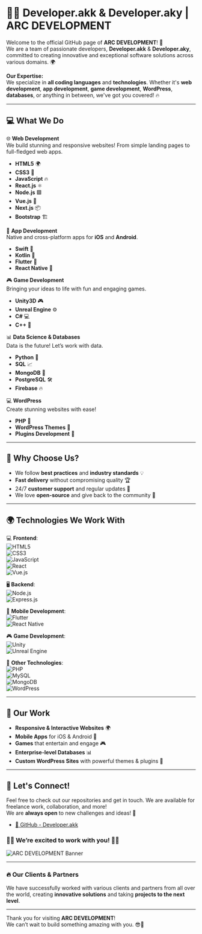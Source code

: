 # 👨‍💻 Developer.akk & Developer.aky | ARC DEVELOPMENT

Welcome to the official GitHub page of **ARC DEVELOPMENT**! 🚀  
We are a team of passionate developers, **Developer.akk** & **Developer.aky**, committed to creating innovative and exceptional software solutions across various domains. 🌍

**Our Expertise:**  
We specialize in **all coding languages** and **technologies**. Whether it's **web development**, **app development**, **game development**, **WordPress**, **databases**, or anything in between, we've got you covered! 🔥

---

## 💻 What We Do

🌐 **Web Development**  
We build stunning and responsive websites! From simple landing pages to full-fledged web apps.  
- **HTML5** 🌍
- **CSS3** 🎨
- **JavaScript** 🔥
- **React.js** ⚛️
- **Node.js** 🟩
- **Vue.js** 🌿
- **Next.js** 📦
- **Bootstrap** 🏗️

📱 **App Development**  
Native and cross-platform apps for **iOS** and **Android**.  
- **Swift** 📱
- **Kotlin** 🏁
- **Flutter** 🦋
- **React Native** 📲

🎮 **Game Development**  
Bringing your ideas to life with fun and engaging games.  
- **Unity3D** 🎮
- **Unreal Engine** ⚙️
- **C#** 💻
- **C++** 🔧

📊 **Data Science & Databases**  
Data is the future! Let’s work with data.  
- **Python** 🐍
- **SQL** 📈
- **MongoDB** 🌱
- **PostgreSQL** 🛠️
- **Firebase** 🔥

💻 **WordPress**  
Create stunning websites with ease!  
- **PHP** 🐘
- **WordPress Themes** 🎨
- **Plugins Development** 🔧

---

## 🌟 Why Choose Us?

- We follow **best practices** and **industry standards** 💡
- **Fast delivery** without compromising quality 🏆
- 24/7 **customer support** and regular updates 📅
- We love **open-source** and give back to the community 💖

---

## 🌍 Technologies We Work With

💻 **Frontend**:  
![HTML5](https://img.shields.io/badge/-HTML5-orange?style=for-the-badge&logo=html5&logoColor=white)  
![CSS3](https://img.shields.io/badge/-CSS3-blue?style=for-the-badge&logo=css3&logoColor=white)  
![JavaScript](https://img.shields.io/badge/-JavaScript-yellow?style=for-the-badge&logo=javascript&logoColor=white)  
![React](https://img.shields.io/badge/-React-61DBFB?style=for-the-badge&logo=react&logoColor=white)  
![Vue.js](https://img.shields.io/badge/-Vue.js-4FC08D?style=for-the-badge&logo=vue.js&logoColor=white)

🖥️ **Backend**:  
![Node.js](https://img.shields.io/badge/-Node.js-339933?style=for-the-badge&logo=node.js&logoColor=white)  
![Express.js](https://img.shields.io/badge/-Express.js-000000?style=for-the-badge&logo=express&logoColor=white)

📱 **Mobile Development**:  
![Flutter](https://img.shields.io/badge/-Flutter-02569B?style=for-the-badge&logo=flutter&logoColor=white)  
![React Native](https://img.shields.io/badge/-React%20Native-61DBFB?style=for-the-badge&logo=react&logoColor=white)

🎮 **Game Development**:  
![Unity](https://img.shields.io/badge/-Unity-000000?style=for-the-badge&logo=unity&logoColor=white)  
![Unreal Engine](https://img.shields.io/badge/-Unreal%20Engine-000000?style=for-the-badge&logo=unrealengine&logoColor=white)

🔧 **Other Technologies**:  
![PHP](https://img.shields.io/badge/-PHP-777BB4?style=for-the-badge&logo=php&logoColor=white)  
![MySQL](https://img.shields.io/badge/-MySQL-4479A1?style=for-the-badge&logo=mysql&logoColor=white)  
![MongoDB](https://img.shields.io/badge/-MongoDB-47A248?style=for-the-badge&logo=mongodb&logoColor=white)  
![WordPress](https://img.shields.io/badge/-WordPress-21759B?style=for-the-badge&logo=wordpress&logoColor=white)

---

## 🚀 Our Work

- **Responsive & Interactive Websites** 🌍
- **Mobile Apps** for iOS & Android 📱
- **Games** that entertain and engage 🎮
- **Enterprise-level Databases** 📊
- **Custom WordPress Sites** with powerful themes & plugins 🎨

---

## 🎯 Let's Connect!

Feel free to check out our repositories and get in touch. We are available for freelance work, collaboration, and more!  
We are **always open** to new challenges and ideas! 🚀

- [🔗 GitHub - Developer.akk](https://github.com/ARCDEVELOPMENT-WORK)


### 🧑‍💻 We’re excited to work with you! 🧑‍💻

![ARC DEVELOPMENT Banner](https://media.giphy.com/media/3ohs4k7W3U4rTYzq56/giphy.gif)

---

### 🔥 Our Clients & Partners
We have successfully worked with various clients and partners from all over the world, creating **innovative solutions** and taking **projects to the next level**.

---

Thank you for visiting **ARC DEVELOPMENT**!  
We can’t wait to build something amazing with you. 😎🎉
